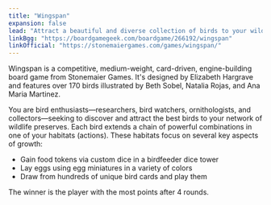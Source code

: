 ```yaml
---
title: "Wingspan"
expansion: false
lead: "Attract a beautiful and diverse collection of birds to your wildlife preserve."
linkBgg: "https://boardgamegeek.com/boardgame/266192/wingspan"
linkOfficial: "https://stonemaiergames.com/games/wingspan/"
---
```


Wingspan is a competitive, medium-weight, card-driven, engine-building board game from Stonemaier Games. It's designed by Elizabeth Hargrave and features over 170 birds illustrated by Beth Sobel, Natalia Rojas, and Ana Maria Martinez.

You are bird enthusiasts—researchers, bird watchers, ornithologists, and collectors—seeking to discover and attract the best birds to your network of wildlife preserves. Each bird extends a chain of powerful combinations in one of your habitats (actions). These habitats focus on several key aspects of growth:

- Gain food tokens via custom dice in a birdfeeder dice tower
- Lay eggs using egg miniatures in a variety of colors
- Draw from hundreds of unique bird cards and play them

The winner is the player with the most points after 4 rounds.

